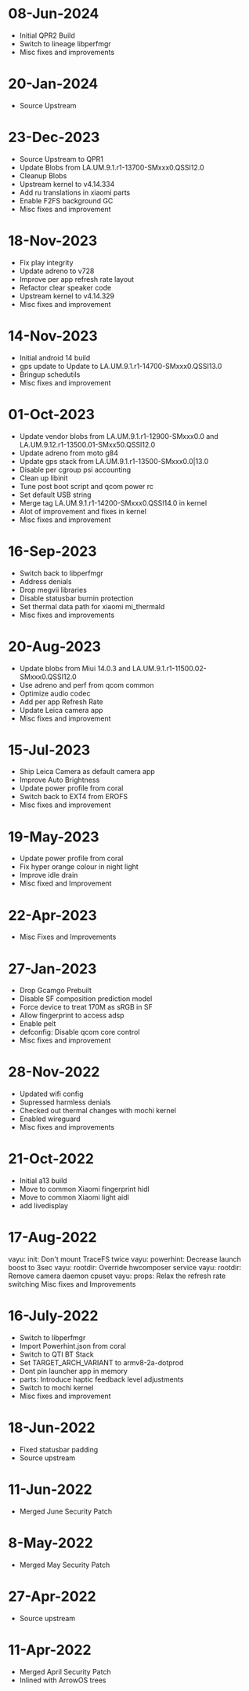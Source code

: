 # 08-Jun-2024
- Initial QPR2 Build
- Switch to lineage libperfmgr
- Misc fixes and improvements

# 20-Jan-2024
- Source Upstream

# 23-Dec-2023
- Source Upstream to QPR1
- Update Blobs from LA.UM.9.1.r1-13700-SMxxx0.QSSI12.0
- Cleanup Blobs
- Upstream kernel to v4.14.334
- Add ru translations in xiaomi parts
- Enable F2FS background GC
- Misc fixes and improvement

# 18-Nov-2023
- Fix play integrity
- Update adreno to v728
- Improve per app refresh rate layout
- Refactor clear speaker code
- Upstream kernel to v4.14.329
- Misc fixes and improvement

# 14-Nov-2023
- Initial android 14 build
- gps update to Update to LA.UM.9.1.r1-14700-SMxxx0.QSSI13.0
- Bringup schedutils
- Misc fixes and improvement

# 01-Oct-2023
- Update vendor blobs from  LA.UM.9.1.r1-12900-SMxxx0.0 and LA.UM.9.12.r1-13500.01-SMxx50.QSSI12.0
- Update adreno from moto g84
- Update gps stack from LA.UM.9.1.r1-13500-SMxxx0.0|13.0
- Disable per cgroup psi accounting
- Clean up libinit
- Tune post boot script and qcom power rc 
- Set default USB string 
- Merge tag LA.UM.9.1.r1-14200-SMxxx0.QSSI14.0 in kernel
- Alot of improvement and fixes in kernel
- Misc fixes and improvement

# 16-Sep-2023
- Switch back to libperfmgr
- Address denials
- Drop megvii libraries
- Disable statusbar burnin protection
- Set thermal data path for xiaomi mi_thermald
- Misc fixes and improvements

# 20-Aug-2023
- Update blobs from Miui 14.0.3 and LA.UM.9.1.r1-11500.02-SMxxx0.QSSI12.0
- Use adreno and perf from qcom common
- Optimize audio codec
- Add per app Refresh Rate
- Update Leica camera app
- Misc fixes and improvement

# 15-Jul-2023
- Ship Leica Camera as default camera app
- Improve Auto Brightness 
- Update power profile from coral
- Switch back to EXT4 from EROFS
- Misc fixes and improvement

# 19-May-2023
- Update power profile from coral
- Fix hyper orange colour in night light
- Improve idle drain
- Misc fixed and Improvement

# 22-Apr-2023
- Misc Fixes and Improvements

# 27-Jan-2023
-  Drop Gcamgo Prebuilt
- Disable SF composition prediction model
- Force device to treat 170M as sRGB in SF
- Allow fingerprint to access adsp
- Enable pelt
- defconfig: Disable qcom core control
- Misc fixes and improvement

# 28-Nov-2022
- Updated wifi config 
- Supressed harmless denials
- Checked out thermal changes with mochi kernel
- Enabled wireguard
- Misc fixes and improvements

# 21-Oct-2022
- Initial a13 build
- Move to common Xiaomi fingerprint hidl
- Move to common Xiaomi light aidl
- add livedisplay

# 17-Aug-2022
vayu: init: Don't mount TraceFS twice
vayu: powerhint: Decrease launch boost to 3sec
vayu: rootdir: Override hwcomposer service
vayu: rootdir: Remove camera daemon cpuset
vayu: props: Relax the refresh rate switching
Misc fixes and Improvements

# 16-July-2022
- Switch to libperfmgr
- Import Powerhint.json from coral
- Switch to QTI BT Stack
- Set TARGET_ARCH_VARIANT to armv8-2a-dotprod
- Dont pin launcher app in memory
- parts: Introduce haptic feedback level adjustments
- Switch to mochi kernel 
- Misc fixes and improvement

# 18-Jun-2022
- Fixed statusbar padding
- Source upstream

# 11-Jun-2022
- Merged June Security Patch

# 8-May-2022
- Merged May Security Patch

# 27-Apr-2022
- Source upstream

# 11-Apr-2022
- Merged April Security Patch
- Inlined with ArrowOS trees

